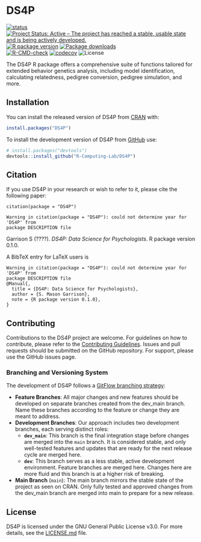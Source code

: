 
<!-- README.md is generated from README.Rmd. Please edit that file -->

# DS4P

<!-- badges: start -->

[![status](https://joss.theoj.org/papers/ee3a025be4f61584f977a7657d936187/status.svg)](https://joss.theoj.org/papers/10.21105/joss.06203)
</br> [![Project Status: Active – The project has reached a stable,
usable state and is being actively
developed.](https://www.repostatus.org/badges/latest/active.svg)](https://www.repostatus.org/#active)
[![R package
version](https://www.r-pkg.org/badges/version/DS4P)](https://cran.r-project.org/package=DS4P)
[![Package
downloads](https://cranlogs.r-pkg.org/badges/grand-total/DS4P)](https://cran.r-project.org/package=DS4P)</br>
[![R-CMD-check](https://github.com/R-Computing-Lab/DS4P/actions/workflows/R-CMD-check.yaml/badge.svg)](https://github.com/R-Computing-Lab/DS4P/actions/workflows/R-CMD-check.yaml)
[![codecov](https://codecov.io/gh/R-Computing-Lab/DS4P/graph/badge.svg?token=2IARK2XSA6)](https://codecov.io/gh/R-Computing-Lab/DS4P)
![License](https://img.shields.io/badge/License-GPL_v3-blue.svg)
<!-- badges: end -->

The DS4P R package offers a comprehensive suite of functions tailored
for extended behavior genetics analysis, including model identification,
calculating relatedness, pedigree conversion, pedigree simulation, and
more.

## Installation

You can install the released version of DS4P from
[CRAN](https://cran.r-project.org/) with:

``` r
install.packages("DS4P")
```

To install the development version of DS4P from
[GitHub](https://github.com/) use:

``` r
# install.packages("devtools")
devtools::install_github("R-Computing-Lab/DS4P")
```

## Citation

If you use DS4P in your research or wish to refer to it, please cite the
following paper:

    citation(package = "DS4P")

    Warning in citation(package = "DS4P"): could not determine year for 'DS4P' from
    package DESCRIPTION file

Garrison S (????). *DS4P: Data Science for Psychologists*. R package
version 0.1.0.

A BibTeX entry for LaTeX users is

    Warning in citation(package = "DS4P"): could not determine year for 'DS4P' from
    package DESCRIPTION file
    @Manual{,
      title = {DS4P: Data Science for Psychologists},
      author = {S. Mason Garrison},
      note = {R package version 0.1.0},
    }

## Contributing

Contributions to the DS4P project are welcome. For guidelines on how to
contribute, please refer to the [Contributing
Guidelines](https://github.com/R-Computing-Lab/DS4P/blob/main/CONTRIBUTING.md).
Issues and pull requests should be submitted on the GitHub repository.
For support, please use the GitHub issues page.

### Branching and Versioning System

The development of DS4P follows a [GitFlow branching
strategy](https://tilburgsciencehub.com/topics/automation/version-control/advanced-git/git-branching-strategies/):

- **Feature Branches**: All major changes and new features should be
  developed on separate branches created from the dev_main branch. Name
  these branches according to the feature or change they are meant to
  address.
- **Development Branches**: Our approach includes two development
  branches, each serving distinct roles:
  - **`dev_main`**: This branch is the final integration stage before
    changes are merged into the `main` branch. It is considered stable,
    and only well-tested features and updates that are ready for the
    next release cycle are merged here.
  - **`dev`**: This branch serves as a less stable, active development
    environment. Feature branches are merged here. Changes here are more
    fluid and this branch is at a higher risk of breaking.
- **Main Branch** (`main`): The main branch mirrors the stable state of
  the project as seen on CRAN. Only fully tested and approved changes
  from the dev_main branch are merged into main to prepare for a new
  release.

## License

DS4P is licensed under the GNU General Public License v3.0. For more
details, see the
[LICENSE.md](https://github.com/R-Computing-Lab/DS4P/blob/main/LICENSE.md)
file.
